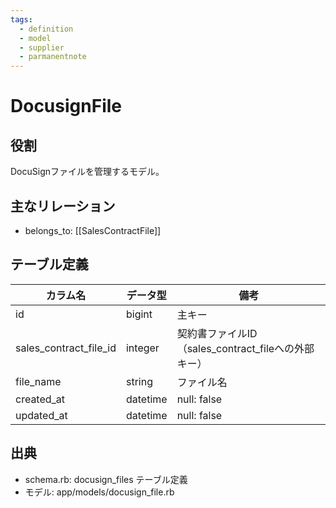 ```yaml
---
tags:
  - definition
  - model
  - supplier
  - parmanentnote
---
```


# DocusignFile

## 役割
DocuSignファイルを管理するモデル。

## 主なリレーション
- belongs_to: [[SalesContractFile]]

## テーブル定義

| カラム名 | データ型 | 備考 |
|---|---|---|
| id | bigint | 主キー |
| sales_contract_file_id | integer | 契約書ファイルID（sales_contract_fileへの外部キー） |
| file_name | string | ファイル名 |
| created_at | datetime | null: false |
| updated_at | datetime | null: false |

## 出典
- schema.rb: docusign_files テーブル定義
- モデル: app/models/docusign_file.rb 